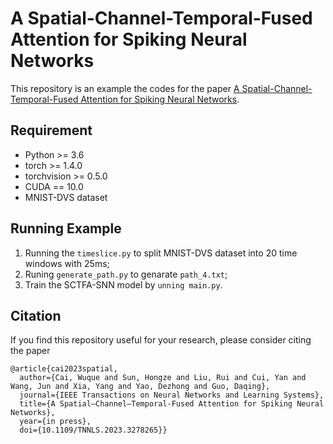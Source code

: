 # A Spatial-Channel-Temporal-Fused Attention for Spiking Neural Networks

This repository is an example the codes for the paper [A Spatial-Channel-Temporal-Fused Attention for Spiking Neural Networks](https://ieeexplore.ieee.org/abstract/document/10138927). 

## Requirement
- Python >= 3.6
- torch >= 1.4.0
- torchvision >= 0.5.0
- CUDA == 10.0
- MNIST-DVS dataset

## Running Example
1. Running the ```timeslice.py``` to split MNIST-DVS dataset into 20 time windows with 25ms;
2. Runing ```generate_path.py``` to genarate ```path_4.txt```;
3. Train the SCTFA-SNN model by ```unning main.py```.


## Citation
If you find this repository useful for your research, please consider citing the paper

```
@article{cai2023spatial,
  author={Cai, Wuque and Sun, Hongze and Liu, Rui and Cui, Yan and Wang, Jun and Xia, Yang and Yao, Dezhong and Guo, Daqing},
  journal={IEEE Transactions on Neural Networks and Learning Systems}, 
  title={A Spatial–Channel–Temporal-Fused Attention for Spiking Neural Networks}, 
  year={in press},
  doi={10.1109/TNNLS.2023.3278265}}
```
